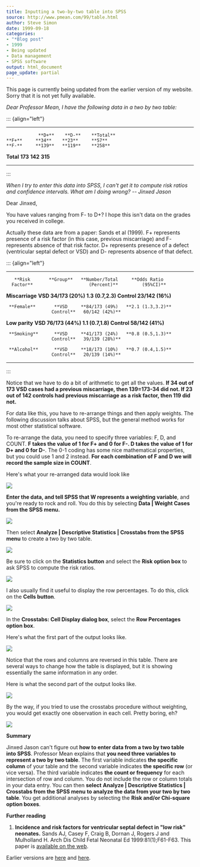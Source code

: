 ```yaml
---
title: Inputting a two-by-two table into SPSS
source: http://www.pmean.com/99/table.html
author: Steve Simon
date: 1999-09-18
categories:
- "*Blog post"
- 1999
- Being updated
- Data management
- SPSS software
output: html_document
page_update: partial
---
```


This page is currently being updated from the earlier version of my website. Sorry that it is not yet fully available.

*Dear Professor Mean, I have the following data in a two by two table:*

::: {align="left"}
  ----------- --------- --------- -----------
                **D+**    **D-**    **Total**
    **F+**     **34**    **23**     **57**
    **F-**     **139**   **119**    **258**
   **Total**   **173**   **142**    **315**
  ----------- --------- --------- -----------
:::

*When I try to enter this data into SPSS, I can't get it to compute risk ratios and confidence intervals. What am I doing wrong? -- Jinxed Jason*

Dear Jinxed,

You have values ranging from F- to D+? I hope this isn't data on the grades you received in college.

Actually these data are from a paper: Sands et al (1999). F+ represents presence of a risk factor (in this case, previous miscarriage) and F- represents absence of that risk factor. D+ represents presence of a defect (ventricular septal defect or VSD) and D- represents absence of that defect. 

::: {align="left"}
  ----------------- ----------- ----------------- -------------------
       **Risk       **Group**   **Number/Total     **Odds Ratio
      Factor**                     (Percent)**         (95%CI)**

   **Miscarriage**    **VSD     **34/173 (20%)   **1.3 (0.7,2.3)**
                     Control**   23/142 (16%)**   

     **Female**       **VSD     **84/173 (49%)   **2.1 (1.3,3.2)**
                     Control**   60/142 (42%)**   

   **Low parity**     **VSD     **76/173 (44%)   **1.1 (0.7,1.8)**
                     Control**   58/142 (41%)**   

     **Smoking**      **VSD     **41/173 (24%)   **0.8 (0.5,1.3)**
                     Control**   39/139 (28%)**   

     **Alcohol**      **VSD     **18/173 (10%)   **0.7 (0.4,1.5)**
                     Control**   20/139 (14%)**   
  ----------------- ----------- ----------------- -------------------
:::

Notice that we have to do a bit of arithmetic to get all the values. **If 34 out of 173 VSD cases had a previous miscarriage, then 139=173-34 did not. If 23 out of 142 controls had previous miscarriage as a risk factor, then 119 did not.**

For data like this, you have to re-arrange things and then apply weights. The following discussion talks about SPSS, but the general method works for most other statistical software.

To re-arrange the data, you need to specify three variables: F, D, and COUNT. **F takes the value of 1 for F+ and 0 for F-. D takes the value of 1 for D+ and 0 for D-**. The 0-1 coding has some nice mathematical properties, but you could use 1 and 2 instead. **For each combination of F and D we will record the sample size in COUNT**.

Here's what your re-arranged data would look like

![](../../../web/images/99/table01.gif)

**Enter the data, and tell SPSS that W represents a weighting variable**, and you're ready to rock and roll. You do this by selecting **Data | Weight Cases from the SPSS menu.**

![](../../../web/images/99/table02.gif)

Then select **Analyze | Descriptive Statistics | Crosstabs from the SPSS menu** to create a two by two table.

![](../../../web/images/99/table03.gif)

Be sure to click on the **Statistics button** and select the **Risk option box** to ask SPSS to compute the risk ratios.

![](../../../web/images/99/table04.gif)

I also usually find it useful to display the row percentages. To do this, click on the **Cells button**.

![](../../../web/images/99/table05.gif)

In the **Crosstabs: Cell Display dialog box**, select the **Row Percentages option box**.

Here's what the first part of the output looks like.

![](../../../web/images/99/table06.gif)

Notice that the rows and columns are reversed in this table. There are several ways to change how the table is displayed, but it is showing essentially the same information in any order.

Here is what the second part of the output looks like.

![](../../../web/images/99/table07.gif)

By the way, if you tried to use the crosstabs procedure without weighting, you would get exactly one observation in each cell. Pretty boring, eh?

![](../../../web/images/99/table08.gif)

**Summary**

Jinxed Jason can't figure out **how to enter data from a two by two table into SPSS**. Professor Mean explains that **you need three variables to represent a two by two table**. The first variable indicates **the specific column** of your table and the second variable indicates **the specific row** (or vice versa). The third variable indicates **the count or frequency** for each intersection of row and column. You do not include the row or column totals in your data entry. You can then **select** **Analyze | Descriptive Statistics | Crosstabs from the SPSS menu** **to analyze the data from your two by two table**. You get additional analyses by selecting the **Risk and/or Chi-square option boxes**.

**Further reading**

1.  **Incidence and risk factors for ventricular septal defect in "low risk" neonates.** Sands AJ, Casey F, Craig B, Dornan J, Rogers J and Mulholland H. Arch Dis Child Fetal Neonatal Ed 1999:81(1);F61-F63. This paper is [available on the web](http://adc.bmjjournals.com/cgi/content/full/fetalneonatal;81/1/F61).

Earlier versions are [here][sim1] and [here][sim2].
 
[sim1]: http://www.pmean.com/99/table.html
[sim2]: http://new.pmean.com/two-by-two-table-in-spss/
 

